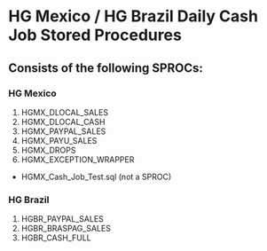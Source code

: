 # HG Mexico / HG Brazil Daily Cash Job Stored Procedures
## Consists of the following SPROCs:

### HG Mexico
1. HGMX_DLOCAL_SALES
2. HGMX_DLOCAL_CASH
3. HGMX_PAYPAL_SALES
4. HGMX_PAYU_SALES
5. HGMX_DROPS
6. HGMX_EXCEPTION_WRAPPER

- HGMX_Cash_Job_Test.sql (not a SPROC)

### HG Brazil
1. HGBR_PAYPAL_SALES
2. HGBR_BRASPAG_SALES
3. HGBR_CASH_FULL
